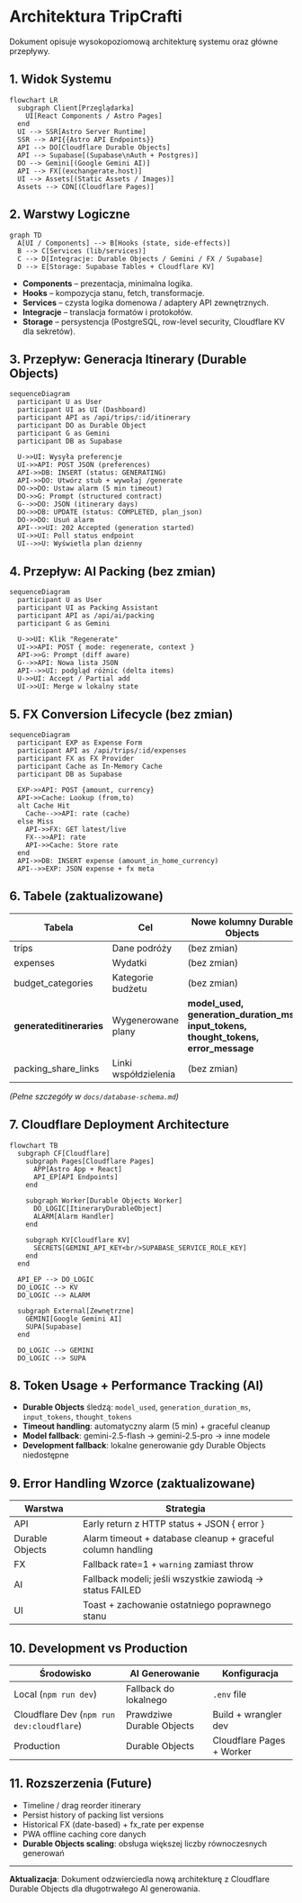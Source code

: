 # Architektura TripCrafti

Dokument opisuje wysokopoziomową architekturę systemu oraz główne przepływy.

## 1. Widok Systemu
```mermaid
flowchart LR
  subgraph Client[Przeglądarka]
    UI[React Components / Astro Pages]
  end
  UI --> SSR[Astro Server Runtime]
  SSR --> API{{Astro API Endpoints}}
  API --> DO[Cloudflare Durable Objects]
  API --> Supabase[(Supabase\nAuth + Postgres)]
  DO --> Gemini[(Google Gemini AI)]
  API --> FX[(exchangerate.host)]
  UI --> Assets[(Static Assets / Images)]
  Assets --> CDN[(Cloudflare Pages)]
```

## 2. Warstwy Logiczne
```mermaid
graph TD
  A[UI / Components] --> B[Hooks (state, side-effects)]
  B --> C[Services (lib/services)]
  C --> D[Integracje: Durable Objects / Gemini / FX / Supabase]
  D --> E[Storage: Supabase Tables + Cloudflare KV]
```
* **Components** – prezentacja, minimalna logika.
* **Hooks** – kompozycja stanu, fetch, transformacje.
* **Services** – czysta logika domenowa / adaptery API zewnętrznych.
* **Integracje** – translacja formatów i protokołów.
* **Storage** – persystencja (PostgreSQL, row-level security, Cloudflare KV dla sekretów).

## 3. Przepływ: Generacja Itinerary (Durable Objects)
```mermaid
sequenceDiagram
  participant U as User
  participant UI as UI (Dashboard)
  participant API as /api/trips/:id/itinerary
  participant DO as Durable Object
  participant G as Gemini
  participant DB as Supabase

  U->>UI: Wysyła preferencje
  UI->>API: POST JSON (preferences)
  API->>DB: INSERT (status: GENERATING)
  API->>DO: Utwórz stub + wywołaj /generate
  DO->>DO: Ustaw alarm (5 min timeout)
  DO->>G: Prompt (structured contract)
  G-->>DO: JSON (itinerary days)
  DO->>DB: UPDATE (status: COMPLETED, plan_json)
  DO->>DO: Usuń alarm
  API-->>UI: 202 Accepted (generation started)
  UI->>UI: Poll status endpoint
  UI-->>U: Wyświetla plan dzienny
```

## 4. Przepływ: AI Packing (bez zmian)
```mermaid
sequenceDiagram
  participant U as User
  participant UI as Packing Assistant
  participant API as /api/ai/packing
  participant G as Gemini

  U->>UI: Klik "Regenerate"
  UI->>API: POST { mode: regenerate, context }
  API->>G: Prompt (diff aware)
  G-->>API: Nowa lista JSON
  API-->>UI: podgląd różnic (delta items)
  U->>UI: Accept / Partial add
  UI->>UI: Merge w lokalny state
```

## 5. FX Conversion Lifecycle (bez zmian)
```mermaid
sequenceDiagram
  participant EXP as Expense Form
  participant API as /api/trips/:id/expenses
  participant FX as FX Provider
  participant Cache as In-Memory Cache
  participant DB as Supabase

  EXP->>API: POST {amount, currency}
  API->>Cache: Lookup (from,to)
  alt Cache Hit
    Cache-->>API: rate (cache)
  else Miss
    API->>FX: GET latest/live
    FX-->>API: rate
    API->>Cache: Store rate
  end
  API->>DB: INSERT expense (amount_in_home_currency)
  API-->>EXP: JSON expense + fx meta
```

## 6. Tabele (zaktualizowane)
| Tabela | Cel | Nowe kolumny Durable Objects |
|--------|-----|------------------------------|
| trips | Dane podróży | (bez zmian) |
| expenses | Wydatki | (bez zmian) |
| budget_categories | Kategorie budżetu | (bez zmian) |
| **generateditineraries** | Wygenerowane plany | **model_used, generation_duration_ms, input_tokens, thought_tokens, error_message** |
| packing_share_links | Linki współdzielenia | (bez zmian) |

*(Pełne szczegóły w `docs/database-schema.md`)*

## 7. Cloudflare Deployment Architecture
```mermaid
flowchart TB
  subgraph CF[Cloudflare]
    subgraph Pages[Cloudflare Pages]
      APP[Astro App + React]
      API_EP[API Endpoints]
    end
    
    subgraph Worker[Durable Objects Worker]
      DO_LOGIC[ItineraryDurableObject]
      ALARM[Alarm Handler]
    end
    
    subgraph KV[Cloudflare KV]
      SECRETS[GEMINI_API_KEY<br/>SUPABASE_SERVICE_ROLE_KEY]
    end
  end
  
  API_EP --> DO_LOGIC
  DO_LOGIC --> KV
  DO_LOGIC --> ALARM
  
  subgraph External[Zewnętrzne]
    GEMINI[Google Gemini AI]
    SUPA[Supabase]
  end
  
  DO_LOGIC --> GEMINI
  DO_LOGIC --> SUPA
```

## 8. Token Usage + Performance Tracking (AI)
* **Durable Objects** śledzą: `model_used`, `generation_duration_ms`, `input_tokens`, `thought_tokens`
* **Timeout handling**: automatyczny alarm (5 min) + graceful cleanup
* **Model fallback**: gemini-2.5-flash → gemini-2.5-pro → inne modele
* **Development fallback**: lokalne generowanie gdy Durable Objects niedostępne

## 9. Error Handling Wzorce (zaktualizowane)
| Warstwa | Strategia |
|---------|-----------|
| API | Early return z HTTP status + JSON { error } |
| Durable Objects | Alarm timeout + database cleanup + graceful column handling |
| FX | Fallback rate=1 + `warning` zamiast throw |
| AI | Fallback modeli; jeśli wszystkie zawiodą → status FAILED |
| UI | Toast + zachowanie ostatniego poprawnego stanu |

## 10. Development vs Production
| Środowisko | AI Generowanie | Konfiguracja |
|------------|----------------|--------------|
| Local (`npm run dev`) | Fallback do lokalnego | `.env` file |
| Cloudflare Dev (`npm run dev:cloudflare`) | Prawdziwe Durable Objects | Build + wrangler dev |
| Production | Durable Objects | Cloudflare Pages + Worker |

## 11. Rozszerzenia (Future)
* Timeline / drag reorder itinerary
* Persist history of packing list versions
* Historical FX (date-based) + fx_rate per expense
* PWA offline caching core danych
* **Durable Objects scaling**: obsługa większej liczby równoczesnych generowań

---
**Aktualizacja**: Dokument odzwierciedla nową architekturę z Cloudflare Durable Objects dla długotrwałego AI generowania.
